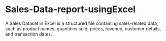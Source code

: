 # Sales-Data-report-usingExcel
A Sales Dataset in Excel is a structured file containing sales-related data, such as product names, quantities sold, prices, revenue, customer details, and transaction dates.
